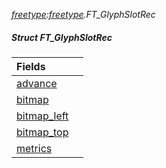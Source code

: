 _[freetype](../../modules/freetype/freetype-module.md):[freetype](../../modules/freetype/freetype-module.md).FT\_GlyphSlotRec_
##### Struct FT\_GlyphSlotRec

| Fields | |
|:---|:---|
| [advance](freetype-ft_glyphslotrec-advance.md) |  |
| [bitmap](freetype-ft_glyphslotrec-bitmap.md) |  |
| [bitmap\_left](freetype-ft_glyphslotrec-bitmap_left.md) |  |
| [bitmap\_top](freetype-ft_glyphslotrec-bitmap_top.md) |  |
| [metrics](freetype-ft_glyphslotrec-metrics.md) |  |
